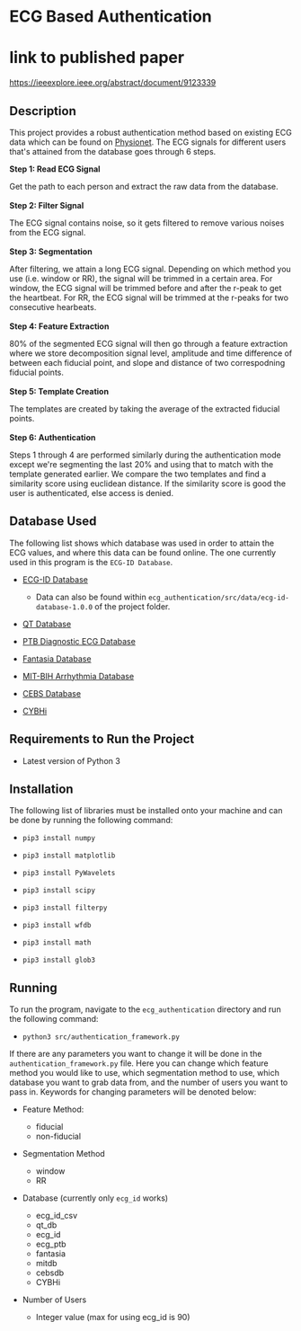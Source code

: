 # ECG Based Authentication
# link to published paper 
https://ieeexplore.ieee.org/abstract/document/9123339

## Description

This project provides a robust authentication method based on existing ECG data which can be found on [Physionet](https://physionet.org). The ECG signals for different users that's attained from the database goes through 6 steps. 

__Step 1: Read ECG Signal__

Get the path to each person and extract the raw data from the database.
<br/><br/>
__Step 2: Filter Signal__

The ECG signal contains noise, so it gets filtered to remove various noises from the ECG signal.
<br/><br/>
__Step 3: Segmentation__

After filtering, we attain a long ECG signal. Depending on which method you use (i.e. window or RR), the signal will be trimmed in a certain area. For window, the ECG signal will be trimmed before and after the r-peak to get the heartbeat. For RR, the ECG signal will be trimmed at the r-peaks for two consecutive hearbeats. 
<br/><br/>
__Step 4: Feature Extraction__

80% of the segmented ECG signal will then go through a feature extraction where we store decomposition signal level, amplitude and time difference of between each fiducial point, and slope and distance of two correspodning fiducial points. 
<br/><br/>
__Step 5: Template Creation__

The templates are created by taking the average of the extracted fiducial points.
<br/><br/>
__Step 6: Authentication__

Steps 1 through 4 are performed similarly during the authentication mode except we're segmenting the last 20% and using that to match with the template generated earlier. We compare the two templates and find a similarity score using euclidean distance. If the similarity score is good the user is authenticated, else access is denied. 

## Database Used

The following list shows which database was used in order to attain the ECG values, and where this data can be found online. The one currently used in this program is the `ECG-ID Database`. 

* [ECG-ID Database](https://physionet.org/content/ecgiddb/1.0.0/)
    * Data can also be found within `ecg_authentication/src/data/ecg-id-database-1.0.0` of the project folder.

* [QT Database](https://physionet.org/content/qtdb/1.0.0/)

* [PTB Diagnostic ECG Database](https://www.physionet.org/content/ptbdb/1.0.0/)

* [Fantasia Database](https://physionet.org/content/fantasia/1.0.0/)

* [MIT-BIH Arrhythmia Database](https://physionet.org/content/mitdb/1.0.0/)

* [CEBS Database](https://www.physionet.org/content/cebsdb/1.0.0/)

* [CYBHi](https://zenodo.org/record/2381823#.XvpCSy2z1N1)

## Requirements to Run the Project

* Latest version of Python 3

## Installation

The following list of libraries must be installed onto your machine and can be done by running the following command: 
    
* `pip3 install numpy`
    
* `pip3 install matplotlib`

* `pip3 install PyWavelets`

* `pip3 install scipy`

* `pip3 install filterpy`

* `pip3 install wfdb`

* `pip3 install math`

* `pip3 install glob3`

## Running

To run the program, navigate to the `ecg_authentication` directory and run the following command:

* `python3 src/authentication_framework.py`

If there are any parameters you want to change it will be done in the `authentication_framework.py` file. Here you can change which feature method you would like to use, which segmentation method to use, which database you want to grab data from, and the number of users you want to pass in. Keywords for changing parameters will be denoted below:

* Feature Method:
    * fiducial
    * non-fiducial

* Segmentation Method
    * window
    * RR

* Database (currently only `ecg_id` works)
    * ecg_id_csv
    * qt_db
    * ecg_id
    * ecg_ptb
    * fantasia
    * mitdb
    * cebsdb
    * CYBHi

* Number of Users
    * Integer value (max for using ecg_id is 90)
